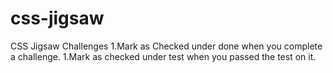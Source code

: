 # css-jigsaw
CSS Jigsaw Challenges
1.Mark as Checked under done when you complete a challenge. 
1.Mark as checked under test when you passed the test on it. 
